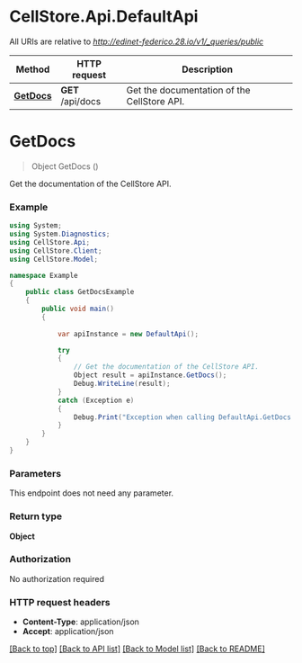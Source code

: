 # CellStore.Api.DefaultApi

All URIs are relative to *http://edinet-federico.28.io/v1/_queries/public*

Method | HTTP request | Description
------------- | ------------- | -------------
[**GetDocs**](DefaultApi.md#getdocs) | **GET** /api/docs | Get the documentation of the CellStore API.


<a name="getdocs"></a>
# **GetDocs**
> Object GetDocs ()

Get the documentation of the CellStore API.

### Example
```csharp
using System;
using System.Diagnostics;
using CellStore.Api;
using CellStore.Client;
using CellStore.Model;

namespace Example
{
    public class GetDocsExample
    {
        public void main()
        {
            
            var apiInstance = new DefaultApi();

            try
            {
                // Get the documentation of the CellStore API.
                Object result = apiInstance.GetDocs();
                Debug.WriteLine(result);
            }
            catch (Exception e)
            {
                Debug.Print("Exception when calling DefaultApi.GetDocs: " + e.Message );
            }
        }
    }
}
```

### Parameters
This endpoint does not need any parameter.

### Return type

**Object**

### Authorization

No authorization required

### HTTP request headers

 - **Content-Type**: application/json
 - **Accept**: application/json

[[Back to top]](#) [[Back to API list]](../README.md#documentation-for-api-endpoints) [[Back to Model list]](../README.md#documentation-for-models) [[Back to README]](../README.md)

